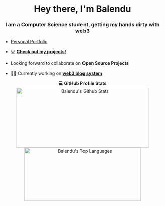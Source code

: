 <h1 align="center">Hey there, I'm Balendu</h1>
<h3 align="center">I am a Computer Science student, getting my hands dirty with web3</h3>

- [Personal Portfolio](https://balendurawat.github.io/)

- 💻 **[Check out my projects!](https://github.com/balendurawat?tab=repositories)**

- Looking forward to collaborate on **Open Source Projects**

- 👨‍💻 Currently working on **[web3 blog system](https://github.com/balendurawat/pehig)**

 <summary style="text-align : center"><b>💻 GitHub Profile Stats</b>
  <br/>
    <a href="https://github.com/balendurawat/github-readme-stats"><img alt="Balendu's Github Stats" src="https://denvercoder1-github-readme-stats.vercel.app/api/?username=Balendu &show_icons=true&count_private=true&theme=react&hide_border=true&bg_color=1F222E&title_color=F85D7F&icon_color=F8D866" height="190px" width="420px"/></a>
  <a href="https://github.com/balendurawat/github-readme-stats"><img alt="Balendu's Top Languages" src="https://github-readme-stats.vercel.app/api/top-langs/?username=Aadarsh805&langs_count=8&layout=compact&theme=react&hide_border=true&bg_color=1F222E&title_color=F85D7F&icon_color=F8D866&hide=Jupyter%20Notebook" height="170px" width="370px"/></a>
  <br/>
  </summary>
